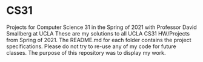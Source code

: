 # CS31
Projects for Computer Science 31 in the Spring of 2021 with Professor David Smallberg at UCLA
These are my solutions to all UCLA CS31 HW/Projects from Spring of 2021. The README.md for each folder contains the project specifications. Please do not try to re-use any of my code for future classes. The purpose of this repository was to display my work. 

